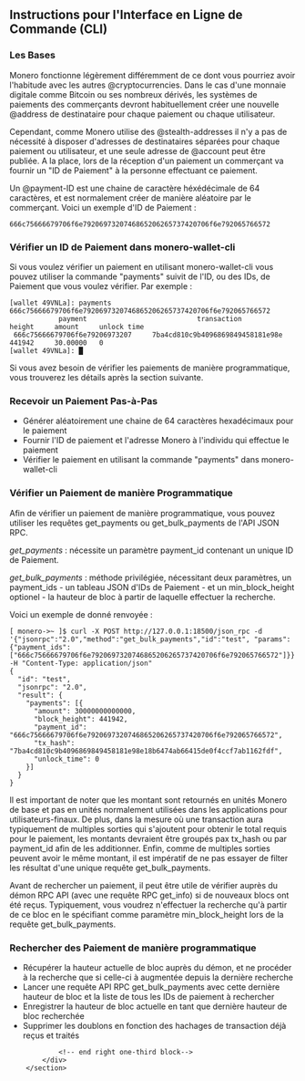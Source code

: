 <section class="container">
            <div class="row">
                <!-- left two-thirds block-->
                <div class="full">
                    <div class="info-block text-adapt">
                        <div class="row center-xs">
                            <div class="col">
                                <h2>Instructions pour l'Interface en Ligne de Commande (CLI)</h2>
                            </div>
                        </div>
<div markdown="1">

### Les Bases

Monero fonctionne légèrement différemment de ce dont vous pourriez avoir l'habitude avec les autres @cryptocurrencies. Dans le cas d'une monnaie digitale comme Bitcoin ou ses nombreux dérivés, les systèmes de paiements des commerçants devront habituellement créer une nouvelle @address de destinataire pour chaque paiement ou chaque utilisateur.

Cependant, comme Monero utilise des @stealth-addresses il n'y a pas de nécessité à disposer d'adresses de destinataires séparées pour chaque paiement ou utilisateur, et une seule adresse de @account peut être publiée. A la place, lors de la réception d'un paiement un commerçant va fournir un "ID de Paiement" à la personne effectuant ce paiement.

Un @payment-ID est une chaine de caractère héxédécimale de 64 caractères, et est normalement créer de manière aléatoire par le commerçant. Voici un exemple d'ID de Paiement :
```
666c75666679706f6e7920697320746865206265737420706f6e792065766572
```

### Vérifier un ID de Paiement dans monero-wallet-cli

Si vous voulez vérifier un paiement en utilisant monero-wallet-cli vous pouvez utiliser la commande "payments" suivit de l'ID, ou des IDs, de Paiement que vous voulez vérifier. Par exemple :

```
[wallet 49VNLa]: payments 666c75666679706f6e7920697320746865206265737420706f6e792065766572
            payment                           transaction               height     amount     unlock time
 666c75666679706f6e79206973207     7ba4cd810c9b4096869849458181e98e     441942     30.00000   0
[wallet 49VNLa]: █
```

Si vous avez besoin de vérifier les paiements de manière programmatique, vous trouverez les détails après la section suivante.

### Recevoir un Paiement Pas-à-Pas

* Générer aléatoirement une chaine de 64 caractères hexadécimaux pour le paiement
* Fournir l'ID de paiement et l'adresse Monero à l'individu qui effectue le paiement
* Vérifier le paiement en utilisant la commande "payments" dans monero-wallet-cli

### Vérifier un Paiement de manière Programmatique

Afin de vérifier un paiement de manière programmatique, vous pouvez utiliser les requêtes get_payments ou get_bulk_payments de l'API JSON RPC.

*get_payments* : nécessite un paramètre payment_id contenant un unique ID de Paiement.

*get_bulk_payments* : méthode privilégiée, nécessitant deux paramètres, un payment_ids - un tableau JSON d'IDs de Paiement - et un min_block_height optionel - la hauteur de bloc à partir de laquelle effectuer la recherche.

Voici un exemple de donné renvoyée :

```
[ monero->~ ]$ curl -X POST http://127.0.0.1:18500/json_rpc -d '{"jsonrpc":"2.0","method":"get_bulk_payments","id":"test", "params":{"payment_ids": ["666c75666679706f6e7920697320746865206265737420706f6e792065766572"]}}' -H "Content-Type: application/json"
{
  "id": "test",
  "jsonrpc": "2.0",
  "result": {
    "payments": [{
      "amount": 30000000000000,
      "block_height": 441942,
      "payment_id": "666c75666679706f6e7920697320746865206265737420706f6e792065766572",
      "tx_hash": "7ba4cd810c9b4096869849458181e98e18b6474ab66415de0f4ccf7ab1162fdf",
      "unlock_time": 0
    }]
  }
}
```

Il est important de noter que les montant sont retournés en unités Monero de base et pas en unités normalement utilisées dans les applications pour utilisateurs-finaux. De plus, dans la mesure où une transaction aura typiquement de multiples sorties qui s'ajoutent pour obtenir le total requis pour le paiement, les montants devraient être groupés pax tx_hash ou par payment_id afin de les additionner. Enfin, comme de multiples sorties peuvent avoir le même montant, il est impératif de ne pas essayer de filter les résultat d'une unique requête get_bulk_payments.

Avant de rechercher un paiement, il peut être utile de vérifier auprès du démon RPC API (avec une requête RPC get_info) si de nouveaux blocs ont été reçus. Typiquement, vous voudrez n'effectuer la recherche qu'à partir de ce bloc en le spécifiant comme paramètre min_block_height lors de la requête get_bulk_payments.

### Rechercher des Paiement de manière programmatique

* Récupérer la hauteur actuelle de bloc auprès du démon, et ne procéder à la recherche que si celle-ci à augmentée depuis la dernière recherche
* Lancer une requête API RPC get_bulk_payments avec cette dernière hauteur de bloc et la liste de tous les IDs de paiement à rechercher
* Enregistrer la hauteur de bloc actuelle en tant que dernière hauteur de bloc recherchée
* Supprimer les doublons en fonction des hachages de transaction déjà reçus et traités

</div>
                    </div>
                </div>


                <!-- end right one-third block-->
            </div>
        </section>
